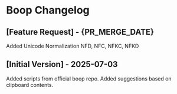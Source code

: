 # Boop Changelog

## [Feature Request] - {PR_MERGE_DATE}
Added Unicode Normalization NFD, NFC, NFKC, NFKD

## [Initial Version] - 2025-07-03
Added scripts from official boop repo.
Added suggestions based on clipboard contents.